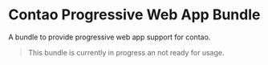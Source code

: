 # Contao Progressive Web App Bundle

A bundle to provide progressive web app support for contao.

> This bundle is currently in progress an not ready for usage. 